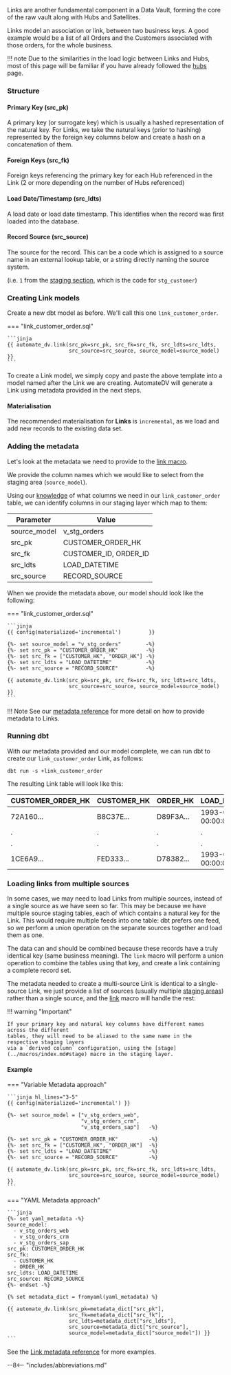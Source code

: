 Links are another fundamental component in a Data Vault, forming the core of the raw vault along with Hubs and Satellites. 

Links model an association or link, between two business keys.
A good example would be a list of all Orders and the Customers associated with those orders, for the whole business.

!!! note
    Due to the similarities in the load logic between Links and Hubs, most of this page will be familiar if you have already followed the
    [hubs](tut_hubs.md) page.
    
### Structure

#### Primary Key (src_pk)
A primary key (or surrogate key) which is usually a hashed representation of the natural key. 
For Links, we take the natural keys (prior to hashing) represented by the foreign key columns below 
and create a hash on a concatenation of them. 

#### Foreign Keys (src_fk)
Foreign keys referencing the primary key for each Hub referenced in the Link (2 or more depending on the number of Hubs 
referenced) 

#### Load Date/Timestamp (src_ldts)
A load date or load date timestamp. This identifies when the record was first loaded into the database.

#### Record Source (src_source)
The source for the record. This can be a code which is assigned to a source name in an external lookup table, 
or a string directly naming the source system.

(i.e. `1` from the [staging section](tut_staging.md#adding-the-metadata), 
which is the code for `stg_customer`)

### Creating Link models

Create a new dbt model as before. We'll call this one `link_customer_order`. 

=== "link_customer_order.sql"

    ```jinja
    {{ automate_dv.link(src_pk=src_pk, src_fk=src_fk, src_ldts=src_ldts,
                        src_source=src_source, source_model=source_model) }}
    ```

To create a Link model, we simply copy and paste the above template into a model named after the Link we
are creating. AutomateDV will generate a Link using metadata provided in the next steps.

#### Materialisation

The recommended materialisation for **Links** is `incremental`, as we load and add new records to the existing data set.

### Adding the metadata

Let's look at the metadata we need to provide to the [link macro](../macros/index.md#link).

We provide the column names which we would like to select from the staging area (`source_model`).

Using our [knowledge](#structure) of what columns we need in our `link_customer_order` table, we can identify columns in our
staging layer which map to them:

| Parameter    | Value                 |
|--------------|-----------------------|
| source_model | v_stg_orders          |
| src_pk       | CUSTOMER_ORDER_HK     |
| src_fk       | CUSTOMER_ID, ORDER_ID |
| src_ldts     | LOAD_DATETIME         |
| src_source   | RECORD_SOURCE         |

When we provide the metadata above, our model should look like the following:

=== "link_customer_order.sql"

    ```jinja
    {{ config(materialized='incremental')         }}
    
    {%- set source_model = "v_stg_orders"        -%}
    {%- set src_pk = "CUSTOMER_ORDER_HK"         -%}
    {%- set src_fk = ["CUSTOMER_HK", "ORDER_HK"] -%}
    {%- set src_ldts = "LOAD_DATETIME"           -%}
    {%- set src_source = "RECORD_SOURCE"         -%}
    
    {{ automate_dv.link(src_pk=src_pk, src_fk=src_fk, src_ldts=src_ldts,
                        src_source=src_source, source_model=source_model) }}
    ```

!!! Note
    See our [metadata reference](../metadata.md#links) for more detail on how to provide metadata to Links.

### Running dbt

With our metadata provided and our model complete, we can run dbt to create our `link_customer_order` Link, as follows:

`dbt run -s +link_customer_order`

The resulting Link table will look like this:

| CUSTOMER_ORDER_HK | CUSTOMER_HK | ORDER_HK  | LOAD_DATETIME           | SOURCE |
|-------------------|-------------|-----------|-------------------------|--------|
| 72A160...         | B8C37E...   | D89F3A... | 1993-01-01 00:00:00.000 | 1      |
| .                 | .           | .         | .                       | 1      |
| .                 | .           | .         | .                       | 1      |
| 1CE6A9...         | FED333...   | D78382... | 1993-01-01 00:00:00.000 | 1      |

### Loading links from multiple sources

In some cases, we may need to load Links from multiple sources, instead of a single source as we have seen so far.
This may be because we have multiple source staging tables, each of which contains a natural key for the Link. 
This would require multiple feeds into one table: dbt prefers one feed, 
so we perform a union operation on the separate sources together and load them as one. 

The data can and should be combined because these records have a truly identical key (same business meaning).
The `link` macro will perform a union operation to combine the tables using that key, and create a link containing
a complete record set.

The metadata needed to create a multi-source Link is identical to a single-source Link, we just provide a 
list of sources (usually multiple [staging areas](tut_staging.md)) rather than a single source, and the [link](../macros/index.md#link) macro 
will handle the rest:

!!! warning "Important"

    If your primary key and natural key columns have different names across the different
    tables, they will need to be aliased to the same name in the respective staging layers 
    via a `derived column` configuration, using the [stage](../macros/index.md#stage) macro in the staging layer.

#### Example

=== "Variable Metadata approach"

    ```jinja hl_lines="3-5"
    {{ config(materialized='incremental') }}
    
    {%- set source_model = ["v_stg_orders_web",   
                            "v_stg_orders_crm",   
                            "v_stg_orders_sap"]   -%}
    
    {%- set src_pk = "CUSTOMER_ORDER_HK"          -%}
    {%- set src_fk = ["CUSTOMER_HK", "ORDER_HK"]  -%}
    {%- set src_ldts = "LOAD_DATETIME"            -%}
    {%- set src_source = "RECORD_SOURCE"          -%}
    
    {{ automate_dv.link(src_pk=src_pk, src_fk=src_fk, src_ldts=src_ldts,
                        src_source=src_source, source_model=source_model) }}
    ```

=== "YAML Metadata approach"

    ```jinja
    {%- set yaml_metadata -%}
    source_model: 
      - v_stg_orders_web
      - v_stg_orders_crm
      - v_stg_orders_sap
    src_pk: CUSTOMER_ORDER_HK
    src_fk: 
      - CUSTOMER_HK
      - ORDER_HK
    src_ldts: LOAD_DATETIME
    src_source: RECORD_SOURCE
    {%- endset -%}
    
    {% set metadata_dict = fromyaml(yaml_metadata) %}
    
    {{ automate_dv.link(src_pk=metadata_dict["src_pk"],
                        src_fk=metadata_dict["src_fk"], 
                        src_ldts=metadata_dict["src_ldts"],
                        src_source=metadata_dict["src_source"], 
                        source_model=metadata_dict["source_model"]) }}
    ```

See the [Link metadata reference](../metadata.md#links) for more examples.

--8<-- "includes/abbreviations.md"